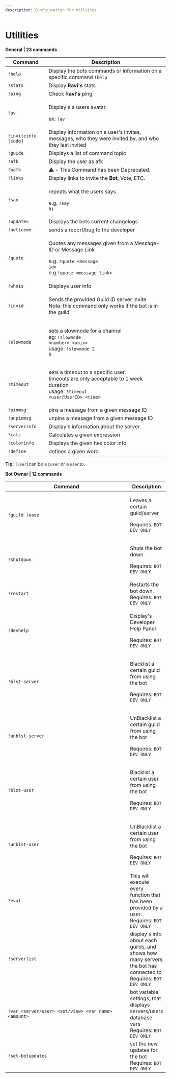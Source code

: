 ```yaml
---
description: Configuration for Utilities
---
```


# Utilities

**General | 23 commands**

| Command              | Description                                                                                                                                                        |
| -------------------- | ------------------------------------------------------------------------------------------------------------------------------------------------------------------ |
| `!help`              | Display the bots commands or information on a specific command  `!help`                                                                                            |
| `!stats`             | Display **Ravi's** stats                                                                                                                                           |
| `!ping`              | Check R**avi's** ping                                                                                                                                              |
| `!av`                | <p>Display's a users avatar</p><p>ex: <code>!av</code></p>                                                                                                         |
| `!inviteinfo [code]` | Display information on a user's invites, messages, who they were invited by, and who they last invited                                                             |
| `!guide`             | Displays a list of command topic                                                                                                                                   |
| `!afk`               | Display the user as afk                                                                                                                                            |
| `!nafk`              | ⚠️ - This Command has been Deprecated.                                                                                                                             |
| `!links`             | Display links to invite the **Bot**, Vote, ETC.                                                                                                                    |
| `!say`               | <p>repeats what the users says</p><p>e.g. <code>!say hi</code></p>                                                                                                 |
| `!updates`           | Displays the bots current changelogs                                                                                                                               |
| `!noticeme`          | sends a report/bug to the developer                                                                                                                                |
| `!quote`             | <p>Quotes any messages given from a Message-ID or Message Link</p><p>e.g. <code>!quote &#x3C;message id></code><br>e.g.<code>!quote &#x3C;message link></code></p> |
| `!whois`             | Displays user info                                                                                                                                                 |
| `!invid`             | <p>Sends the provided Guild ID server invite<br>Note: this command only works if the bot is in the guild</p>                                                       |
| `!slowmode`          | <p>sets a slowmode for a channel<br>eg: <code>!slowmode &#x3C;number> &#x3C;unix></code><br>usage: <code>!slowmode 2 h</code></p>                                  |
| `!timeout`           | <p>sets a timeout to a specific user.<br>timeouts are only acceptable to 1 week duration<br>usage: <code>!timeout &#x3C;user/UserID> &#x3C;time></code></p>        |
| `!pinmsg`            | pins a message from a given message ID                                                                                                                             |
| `!unpinmsg`          | unpins a message from a given message ID                                                                                                                           |
| `!serverinfo`        | Display's information about the server                                                                                                                             |
| `!calc`              | Calculates a given expression                                                                                                                                      |
| `!colorinfo`         | Displays the given hex color info                                                                                                                                  |
| `!define`            | defines a given word                                                                                                                                               |

**Tip:** `[user]`can be a `@user` or a `userID`.

**Bot Owner | 12 commands**

<table><thead><tr><th width="376">Command</th><th>Description</th></tr></thead><tbody><tr><td><code>!guild leave</code></td><td><p>Leaves a certain guild/server</p><p>Requires: <code>BOT DEV ONLY</code></p></td></tr><tr><td><code>!shutdown</code></td><td><p>Shuts the bot down.</p><p>Requires: <code>BOT DEV ONLY</code></p></td></tr><tr><td><code>!restart</code></td><td>Restarts the bot down.<br>Requires: <code>BOT DEV ONLY</code></td></tr><tr><td><code>!devhelp</code></td><td><p>Display's Developer Help Panel</p><p>Requires: <code>BOT DEV ONLY</code></p></td></tr><tr><td><code>!blst-server</code></td><td><p>Blacklist a certain guild from using the bot</p><p>Requires: <code>BOT DEV ONLY</code></p></td></tr><tr><td><code>!unblst-server</code></td><td><p>UnBlacklist a certain guild from using the bot</p><p>Requires: <code>BOT DEV ONLY</code></p></td></tr><tr><td><code>!blst-user</code></td><td><p>Blacklist a certain user from using the bot</p><p>Requires: <code>BOT DEV ONLY</code></p></td></tr><tr><td><code>!unblst-user</code></td><td><p>UnBlacklist a certain user from using the bot</p><p>Requires: <code>BOT DEV ONLY</code></p></td></tr><tr><td><code>!eval</code></td><td>This will execute every function that has been provided by a user.<br>Requires: <code>BOT DEV ONLY</code></td></tr><tr><td><code>!serverlist</code></td><td>display's info about each guilds, and shows how many servers the bot has connected to<br>Requires: <code>BOT DEV ONLY</code></td></tr><tr><td><code>!var &#x3C;server/user> &#x3C;set/view> &#x3C;var name> &#x3C;amount></code></td><td>bot variable settings, that displays servers/users database vars<br>Requires: <code>BOT DEV ONLY</code></td></tr><tr><td><code>!set-botupdates</code></td><td>set the new updates for the bot <br>Requires: <code>BOT DEV ONLY</code></td></tr></tbody></table>
